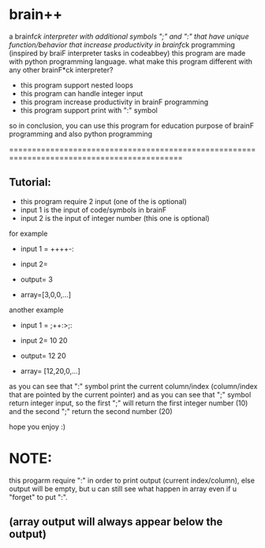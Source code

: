 # brain++
a brainf*ck interpreter with additional symbols ";" and ":" that have unique function/behavior that increase productivity in brainf*ck programming
(inspired by braiF interpreter tasks in codeabbey)
this program are made with python programming language.
what make this program different with any other brainF*ck interpreter?
- this program support nested loops
- this program can handle integer input
- this program increase productivity in brainF programming
- this program support print with ":" symbol

so in conclusion, you can use this program for education purpose of brainF programming and also python programming

============================================================================================
## Tutorial:
- this program require 2 input (one of the is optional)
- input 1 is the input of code/symbols in brainF
- input 2 is the input of integer number (this one is optional)

for example 
- input 1 = ++++-:
- input 2= 

- output= 3
- array=[3,0,0,...]

another example
- input 1 = ;++:>;:
- input 2= 10 20

- output= 12 20
- array= [12,20,0,...]

as you can see that ":" symbol print the current column/index (column/index that are pointed by the current pointer)
and as you can see that ";" symbol return integer input, so the first ";" will return the first integer number (10) and the second ";" return the second number (20)

hope you enjoy :)

# NOTE:
this progarm require ":" in order to print output (current index/column), 
else output will be empty, but u can still see what happen in array even if u "forget" to put ":".

## (array output will always appear below the output)


